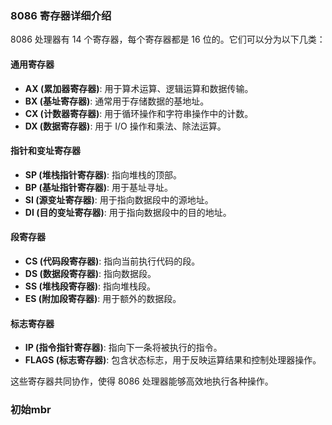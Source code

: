 
### 8086 寄存器详细介绍

8086 处理器有 14 个寄存器，每个寄存器都是 16 位的。它们可以分为以下几类：

#### 通用寄存器
- **AX (累加器寄存器)**: 用于算术运算、逻辑运算和数据传输。
- **BX (基址寄存器)**: 通常用于存储数据的基地址。
- **CX (计数器寄存器)**: 用于循环操作和字符串操作中的计数。
- **DX (数据寄存器)**: 用于 I/O 操作和乘法、除法运算。

#### 指针和变址寄存器
- **SP (堆栈指针寄存器)**: 指向堆栈的顶部。
- **BP (基址指针寄存器)**: 用于基址寻址。
- **SI (源变址寄存器)**: 用于指向数据段中的源地址。
- **DI (目的变址寄存器)**: 用于指向数据段中的目的地址。

#### 段寄存器
- **CS (代码段寄存器)**: 指向当前执行代码的段。
- **DS (数据段寄存器)**: 指向数据段。
- **SS (堆栈段寄存器)**: 指向堆栈段。
- **ES (附加段寄存器)**: 用于额外的数据段。

#### 标志寄存器
- **IP (指令指针寄存器)**: 指向下一条将被执行的指令。
- **FLAGS (标志寄存器)**: 包含状态标志，用于反映运算结果和控制处理器操作。

这些寄存器共同协作，使得 8086 处理器能够高效地执行各种操作。
### 初始mbr